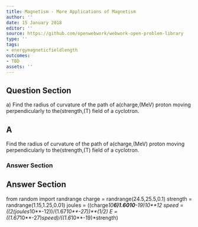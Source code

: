 ```yaml
---
title: Magnetism - More Applications of Magnetism
author: ''
date: 15 January 2018
editor: ''
source: https://github.com/openwebwork/webwork-open-problem-library
type: ''
tags:
- energymagneticfieldlength
outcomes:
- TBD
assets: ''
---
```


## Question Section 

a) Find the radius of curvature of the path of a(charge,(MeV) proton moving perpendicularly to the(strength,(T) field of a cyclotron.

## A
Find the radius of curvature of the path of a(charge,(MeV) proton moving perpendicularly to the(strength,(T) field of a cyclotron.
### Answer Section


## Answer Section

from random import randrange
charge = randrange(24.5,25.5,0.1)
strength = randrange(1.15,1.25,0.01)
joules = ((charge*10**6)*1.60*10**-19)*10**12
speed = ((2*(joules*10**-12))/(1.67*10**-27))**(1/2)
E = ((1.67*10**-27)*speed)/((1.6*10**-19)*strength)
